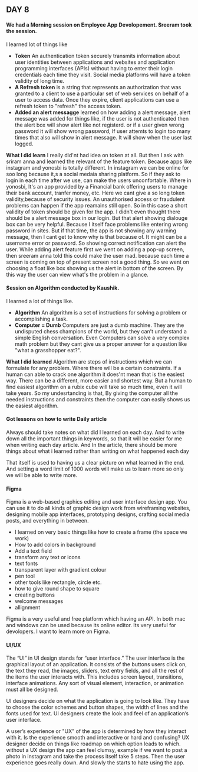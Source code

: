 ## DAY 8

#### We had a Morning session on Employee App Devolopement. Sreeram took the session. 

I learned lot of things like 
- **Token** An authentication token securely transmits information about user identities between applications and websites and application programming interfaces (APIs) without having to enter their login credentials each time they visit. Social media platforms will have a token validity of long time.
- **A Refresh token** is a string that represents an authorization that was granted to a client to use a particular set of web services on behalf of a user to access data. Once they expire, client applications can use a refresh token to "refresh" the access token. 
- **Added an alert messagge** learned on how adding a alert message, alert message was added for things like, if the user is not authenticated then the alert box will show alert like not registerd. or if a user given wrong password it will show wrong password, If user attemts to login too many times that also will show in alert message. It will show when the user last logged. 

**What I did learn** 
I really did'nt had idea on token at all. But then I ask with sriram anna and learned the relevant of the feature token. Because apps like instagram and yonosbi is totally different. In instagram we can be online for soo long because it,s a social medaia sharing platform. So if they ask to login in each time after we use, can make the users unconfortable.
Where in yonosbi, It's an app provided by a Financial bank offering users to manage their bank account, tranfer money, etc. Here we cant give a so long token validity,because of security issues. An unauthorised access or fraudulent problems can happen if the app reamains still open. So in this case a short validity of token should be given for the app.
I didn't even thought there should be a alert message box in our login. But that alert showing dialouge box can be very helpful. Because I itself face problems like entering wrong password in sites. But if that time, the app is not showing any warning message, then I cant get to know why is that because of. It might can be a username error or password. So showing correct notification can alert the user. While adding alert feature first we went on adding a pop-up screen, then sreeram anna told this could make the user mad. because each time a screen is coming on top of present screen not a good thing. So we went on choosing a float like box showing us the alert in bottom of the screen. By this way the user can view what's the problem in a glance.

#### Session on Algorithm conducted by Kaushik.
I learned a lot of things like.
- **Algorithm** An algorithm is a set of instructions for solving a problem or accomplishing a task.
- **Computer = Dumb** Computers are just a dumb machine. They are the undisputed chess champions of the world, but they can’t understand a simple English conversation. Even Computers can solve a very complex math problem but they cant give us a proper answer for a question like "what a grasshopper eat?".

**What I did learned** 
Algorithm are steps of instructions which we can formulate for any problem. Where there will be a certain constraints. If a human can able to crack one algorithm it does'nt mean that is the easiest way. There can be a different, more easier and shortest way. But a human to find easiest algorithm on a rubix cube will take so much time, even it will take years. So my undesrtanding is that, By giving the computer all the needed instructions and constraints then the computer can easily shows us the easiest algorithm.

#### Got lessons on how to write Daily article
Always should take notes on what did I learned on each day. And to write down all the important things in keywords, so that it will be easier for me when writing each day article. And In the article, there should be more things about what i learned rather than writing on what happened each day

That itself is used to having us a clear picture on what learned in the end. And setting a word limit of 1000 words will make us to learn more so only we will be able to write more.

#### Figma
Figma is a web-based graphics editing and user interface design app. You can use it to do all kinds of graphic design work from wireframing websites, designing mobile app interfaces, prototyping designs, crafting social media posts, and everything in between. 

- I learned on very basic things like how to create a frame (the space we work)
- How to add colors in background
- Add a text field
- transform any text or icons
- text fonts
- transparent layer with gradient colour
- pen tool
- other tools like rectangle, circle etc.
- how to give round shape to square
- creating buttons
- welcome messages
- allignment

Figma is a very useful and free platform which having an API. In both mac and windows can be used because its online editor. Its very useful for devolopers. I want to learn more on Figma.

#### UI/UX
The “UI” in UI design stands for “user interface.” The user interface is the graphical layout of an application. It consists of the buttons users click on, the text they read, the images, sliders, text entry fields, and all the rest of the items the user interacts with. This includes screen layout, transitions, interface animations. Any sort of visual element, interaction, or animation must all be designed.

UI designers decide on what the application is going to look like. They have to choose the color schemes and button shapes, the width of lines and the fonts used for text. UI designers create the look and feel of an application’s user interface.

A user’s experience or "UX" of the app is determined by how they interact with it. Is the experience smooth and interactive or hard and confusing?
UX designer decide on things like roadmap on which option leads to which. without a UX design the app can feel clumsy, example if we want to post a photo in instagram and take the process itself take 5 steps. Then the user experience goes really down. And slowly the starts to hate using the app.

